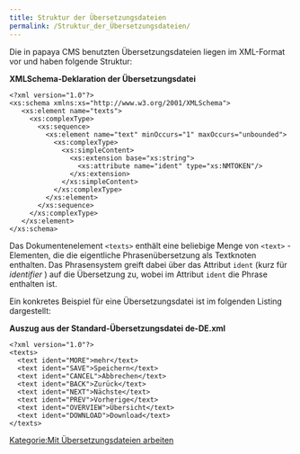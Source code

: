 ```yaml
---
title: Struktur der Übersetzungsdateien
permalink: /Struktur_der_Übersetzungsdateien/
---
```


Die in papaya CMS benutzten Übersetzungsdateien liegen im XML-Format vor und haben folgende Struktur:

**XMLSchema-Deklaration der Übersetzungsdatei**

~~~~ {.xml}
<?xml version="1.0"?>
<xs:schema xmlns:xs="http://www.w3.org/2001/XMLSchema">
   <xs:element name="texts">
     <xs:complexType>
       <xs:sequence>
         <xs:element name="text" minOccurs="1" maxOccurs="unbounded">
           <xs:complexType>
             <xs:simpleContent>
               <xs:extension base="xs:string">
                 <xs:attribute name="ident" type="xs:NMTOKEN"/>
               </xs:extension>
             </xs:simpleContent>
           </xs:complexType>
         </xs:element>
       </xs:sequence>
     </xs:complexType>
   </xs:element>
</xs:schema>
~~~~

Das Dokumentenelement `<texts>` enthält eine beliebige Menge von `<text>` -Elementen, die die eigentliche Phrasenübersetzung als Textknoten enthalten. Das Phrasensystem greift dabei über das Attribut `ident` (kurz für *identifier* ) auf die Übersetzung zu, wobei im Attribut `ident` die Phrase enthalten ist.

Ein konkretes Beispiel für eine Übersetzungsdatei ist im folgenden Listing dargestellt:

**Auszug aus der Standard-Übersetzungsdatei de-DE.xml**

~~~~ {.xml}
<?xml version="1.0"?>
<texts>
  <text ident="MORE">mehr</text>
  <text ident="SAVE">Speichern</text>
  <text ident="CANCEL">Abbrechen</text>
  <text ident="BACK">Zurück</text>
  <text ident="NEXT">Nächste</text>
  <text ident="PREV">Vorherige</text>
  <text ident="OVERVIEW">Übersicht</text>
  <text ident="DOWNLOAD">Download</text>
</texts>
~~~~

[Kategorie:Mit Übersetzungsdateien arbeiten](export_de/Kategorie:Mit_Übersetzungsdateien_arbeiten )